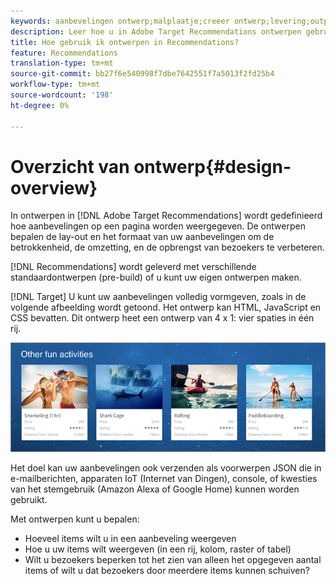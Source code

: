 ```yaml
---
keywords: aanbevelingen ontwerp;malplaatje;creeer ontwerp;levering;output
description: Leer hoe u in Adobe Target Recommendations ontwerpen gebruikt om te bepalen hoe aanbevelingen op een pagina worden weergegeven (1X4, 1X6, 2X2 enzovoort).
title: Hoe gebruik ik ontwerpen in Recommendations?
feature: Recommendations
translation-type: tm+mt
source-git-commit: bb27f6e540998f7dbe7642551f7a5013f2fd25b4
workflow-type: tm+mt
source-wordcount: '198'
ht-degree: 0%

---
```



# Overzicht van ontwerp{#design-overview}

In ontwerpen in [!DNL Adobe Target Recommendations] wordt gedefinieerd hoe aanbevelingen op een pagina worden weergegeven. De ontwerpen bepalen de lay-out en het formaat van uw aanbevelingen om de betrokkenheid, de omzetting, en de opbrengst van bezoekers te verbeteren.

[!DNL Recommendations] wordt geleverd met verschillende standaardontwerpen (pre-build) of u kunt uw eigen ontwerpen maken.

[!DNL Target] U kunt uw aanbevelingen volledig vormgeven, zoals in de volgende afbeelding wordt getoond. Het ontwerp kan HTML, JavaScript en CSS bevatten. Dit ontwerp heet een ontwerp van 4 x 1: vier spaties in één rij.

![](assets/velocity_example.png)

Het doel kan uw aanbevelingen ook verzenden als voorwerpen JSON die in e-mailberichten, apparaten IoT (Internet van Dingen), console, of kwesties van het stemgebruik (Amazon Alexa of Google Home) kunnen worden gebruikt.

Met ontwerpen kunt u bepalen:

* Hoeveel items wilt u in een aanbeveling weergeven
* Hoe u uw items wilt weergeven (in een rij, kolom, raster of tabel)
* Wilt u bezoekers beperken tot het zien van alleen het opgegeven aantal items of wilt u dat bezoekers door meerdere items kunnen schuiven?

